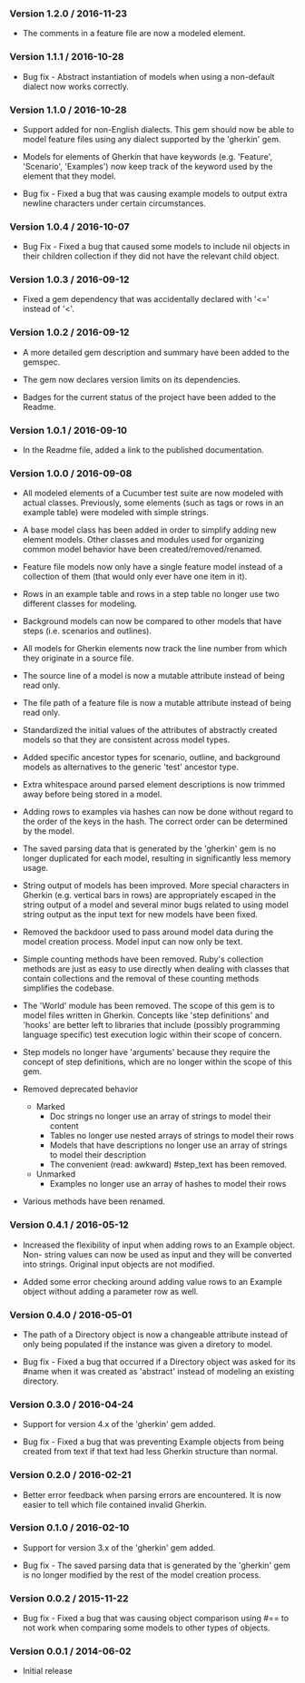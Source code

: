 ### Version 1.2.0 / 2016-11-23

* The comments in a feature file are now a modeled element.


### Version 1.1.1 / 2016-10-28

* Bug fix - Abstract instantiation of models when using a non-default dialect 
  now works correctly.


### Version 1.1.0 / 2016-10-28

* Support added for non-English dialects. This gem should now be able to model 
  feature files using any dialect supported by the 'gherkin' gem.

* Models for elements of Gherkin that have keywords (e.g. 'Feature', 'Scenario', 
  'Examples') now keep track of the keyword used by the element that they model.

* Bug fix - Fixed a bug that was causing example models to output extra newline 
  characters under certain circumstances. 


### Version 1.0.4 / 2016-10-07

* Bug Fix - Fixed a bug that caused some models to include nil objects in their 
  children collection if they did not have the relevant child object.


### Version 1.0.3 / 2016-09-12

* Fixed a gem dependency that was accidentally declared with '<=' instead of '<'.


### Version 1.0.2 / 2016-09-12

* A more detailed gem description and summary have been added to the gemspec.

* The gem now declares version limits on its dependencies.
 
* Badges for the current status of the project have been added to the Readme.


### Version 1.0.1 / 2016-09-10

* In the Readme file, added a link to the published documentation.


### Version 1.0.0 / 2016-09-08

* All modeled elements of a Cucumber test suite are now modeled with actual 
  classes. Previously, some elements (such as tags or rows in an example table) 
  were modeled with simple strings.

* A base model class has been added in order to simplify adding new element 
  models. Other classes and modules used for organizing common model behavior 
  have been created/removed/renamed.

* Feature file models now only have a single feature model instead of a 
  collection of them (that would only ever have one item in it).

* Rows in an example table and rows in a step table no longer use two different 
  classes for modeling.

* Background models can now be compared to other models that have steps (i.e. 
  scenarios and outlines).

* All models for Gherkin elements now track the line number from which they 
  originate in a source file.

* The source line of a model is now a mutable attribute instead of being read 
  only.

* The file path of a feature file is now a mutable attribute instead of being 
  read only.

* Standardized the initial values of the attributes of abstractly created 
  models so that they are consistent across model types.

* Added specific ancestor types for scenario, outline, and background models as 
  alternatives to the generic 'test' ancestor type.

* Extra whitespace around parsed element descriptions is now trimmed away 
  before being stored in a model.
  
* Adding rows to examples via hashes can now be done without regard to the 
  order of the keys in the hash. The correct order can be determined by the 
  model.

* The saved parsing data that is generated by the 'gherkin' gem is no longer 
  duplicated for each model, resulting in significantly less memory usage.

* String output of models has been improved. More special characters in Gherkin 
  (e.g. vertical bars in rows) are appropriately escaped in the string output 
  of a model and several minor bugs related to using model string output as the 
  input text for new models have been fixed.

* Removed the backdoor used to pass around model data during the model creation 
  process. Model input can now only be text.

* Simple counting methods have been removed. Ruby's collection methods are just 
  as easy to use directly when dealing with classes that contain collections 
  and the removal of these counting methods simplifies the codebase.

* The 'World' module has been removed. The scope of this gem is to model files 
  written in Gherkin. Concepts like 'step definitions' and 'hooks' are better 
  left to libraries that include (possibly programming language specific) test 
  execution logic within their scope of concern.

* Step models no longer have 'arguments' because they require the concept of 
  step definitions, which are no longer within the scope of this gem.

* Removed deprecated behavior
    - Marked
        - Doc strings no longer use an array of strings to model their content
        - Tables no longer use nested arrays of strings to model their rows
        - Models that have descriptions no longer use an array of strings to 
          model their description
        - The convenient (read: awkward) #step_text has been removed.
    - Unmarked
        - Examples no longer use an array of hashes to model their rows

* Various methods have been renamed.


### Version 0.4.1 / 2016-05-12

* Increased the flexibility of input when adding rows to an Example object. Non-
  string values can now be used as input and they will be converted into 
  strings. Original input objects are not modified.

* Added some error checking around adding value rows to an Example object 
  without adding a parameter row as well.


### Version 0.4.0 / 2016-05-01

* The path of a Directory object is now a changeable attribute instead of only 
  being populated if the instance was given a diretory to model.

* Bug fix - Fixed a bug that occurred if a Directory object was asked for its 
  \#name when it was created as 'abstract' instead of modeling an existing 
  directory.


### Version 0.3.0 / 2016-04-24

* Support for version 4.x of the 'gherkin' gem added.

* Bug fix - Fixed a bug that was preventing Example objects from being created 
  from text if that text had less Gherkin structure than normal.


### Version 0.2.0 / 2016-02-21

* Better error feedback when parsing errors are encountered. It is now easier 
  to tell which file contained invalid Gherkin.


### Version 0.1.0 / 2016-02-10

* Support for version 3.x of the 'gherkin' gem added.

* Bug fix - The saved parsing data that is generated by the 'gherkin' gem is no 
  longer modified by the rest of the model creation process.


### Version 0.0.2 / 2015-11-22

* Bug fix - Fixed a bug that was causing object comparison using #== to not 
  work when comparing some models to other types of objects.


### Version 0.0.1 / 2014-06-02

* Initial release
